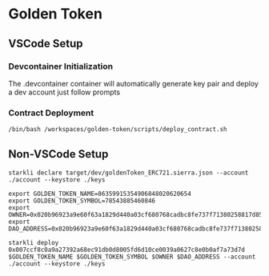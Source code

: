 # Golden Token

## VSCode Setup

### Devcontainer Initialization

The .devcontainer container will automatically generate key pair and deploy a dev account just follow prompts

### Contract Deployment
```bash
/bin/bash /workspaces/golden-token/scripts/deploy_contract.sh
```

## Non-VSCode Setup
```console
starkli declare target/dev/goldenToken_ERC721.sierra.json --account ./account --keystore ./keys

export GOLDEN_TOKEN_NAME=86359915354906848020620654
export GOLDEN_TOKEN_SYMBOL=78543885460846
export OWNER=0x020b96923a9e60f63a1829d440a03cf680768cadbc8fe737f71380258817d85b
export DAO_ADDRESS=0x020b96923a9e60f63a1829d440a03cf680768cadbc8fe737f71380258817d85b

starkli deploy 0x007ccf8c0a9a27392a68ec91db0d8005fd6d10ce0039a0627c8e0b0af7a73d7d $GOLDEN_TOKEN_NAME $GOLDEN_TOKEN_SYMBOL $OWNER $DAO_ADDRESS --account ./account --keystore ./keys
```

